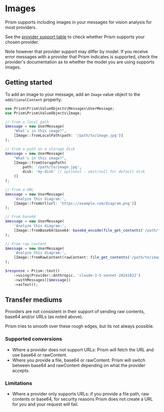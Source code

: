 # Images

Prism supports including images in your messages for vision analysis for most providers.

See the [provider support table](/getting-started/introduction.html#provider-support) to check whether Prism supports your chosen provider.

Note however that provider support may differ by model. If you receive error messages with a provider that Prism indicates is supported, check the provider's documentation as to whether the model you are using supports images.

## Getting started

To add an image to your message, add an `Image` value object to the `additionalContent` property:

```php
use Prism\Prism\ValueObjects\Messages\UserMessage;
use Prism\Prism\ValueObjects\Image;

// From a local path
$message = new UserMessage(
    "What's in this image?",
    [Image::fromLocalPath(path: '/path/to/image.jpg')]
);

// From a path on a storage disk
$message = new UserMessage(
    "What's in this image?",
    [Image::fromStoragePath(
        path: '/path/to/image.jpg', 
        disk: 'my-disk' // optional - omit/null for default disk
    )]
);

// From a URL
$message = new UserMessage(
    'Analyze this diagram:',
    [Image::fromUrl(url: 'https://example.com/diagram.png')]
);

// From base64
$message = new UserMessage(
    'Analyze this diagram:',
    [Image::fromBase64(base64: base64_encode(file_get_contents('/path/to/image.jpg')))]
);

// From raw content
$message = new UserMessage(
    'Analyze this diagram:',
    [Image::fromRawContent(rawContent: file_get_contents('/path/to/image.jpg'))]
);

$response = Prism::text()
    ->using(Provider::Anthropic, 'claude-3-5-sonnet-20241022')
    ->withMessages([$message])
    ->asText();
```

## Transfer mediums 

Providers are not consistent in their support of sending raw contents, base64 and/or URLs (as noted above). 

Prism tries to smooth over these rough edges, but its not always possible.

### Supported conversions
- Where a provider does not support URLs: Prism will fetch the URL and use base64 or rawContent.
- Where you provide a file, base64 or rawContent: Prism will switch between base64 and rawContent depending on what the provider accepts.

### Limitations
- Where a provider only supports URLs: if you provide a file path, raw contents or base64, for security reasons Prism does not create a URL for you and your request will fail.